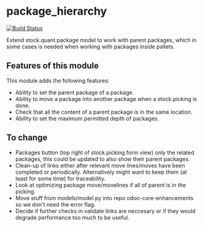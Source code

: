 # package_hierarchy

[![Build Status](https://travis-ci.org/unipartdigital/odoo-package-hierarchy.svg?branch=13.0)](https://travis-ci.org/unipartdigital/odoo-package-hierarchy)

Extend stock.quant.package model to work with parent packages, which in some cases is needed when working with packages inside pallets.

## Features of this module

This module adds the following features:

* Ability to set the parent package of a package.
* Ability to move a package into another package when a stock.picking is done.
* Check that all the content of a parent package is in the same location.
* Ability to set the maximum permitted depth of packages.

## To change

* Packages button (top right of stock.picking.form view) only the related packages, this could be
updated to also show their parent packages.
* Clean-up of links either after relevant move lines/moves have been completed or periodically.
Alternatively might want to keep them (at least for some time) for traceability.
* Look at optimizing package move/movelines if all of parent is in the picking.
* Move stuff from models/model.py into repo odoo-core-enhancements so we don't need the error flag.
* Decide if further checks in validate links are neccesary or if they would degrade performance
too much to be useful.
